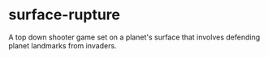 surface-rupture
===============

A top down shooter game set on a planet's surface that involves defending planet landmarks from invaders.
